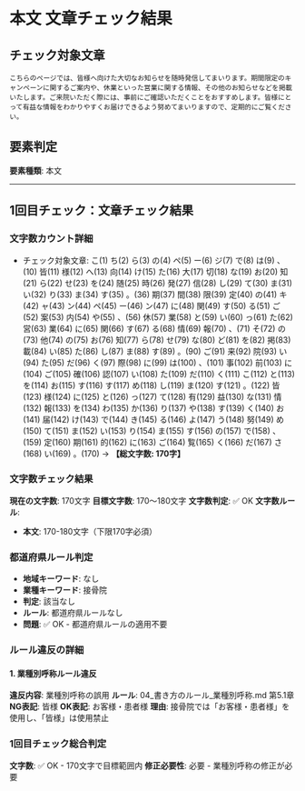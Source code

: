 # 本文 文章チェック結果

## チェック対象文章
```
こちらのページでは、皆様へ向けた大切なお知らせを随時発信してまいります。期間限定のキャンペーンに関するご案内や、休業といった営業に関する情報、その他のお知らせなどを掲載いたします。ご来院いただく際には、事前にご確認いただくことをおすすめします。皆様にとって有益な情報をわかりやすくお届けできるよう努めてまいりますので、定期的にご覧ください。
```

## 要素判定
**要素種類**: 本文

---

## 1回目チェック：文章チェック結果

### 文字数カウント詳細
- チェック対象文章: こ(1) ち(2) ら(3) の(4) ペ(5) ー(6) ジ(7) で(8) は(9) 、(10) 皆(11) 様(12) へ(13) 向(14) け(15) た(16) 大(17) 切(18) な(19) お(20) 知(21) ら(22) せ(23) を(24) 随(25) 時(26) 発(27) 信(28) し(29) て(30) ま(31) い(32) り(33) ま(34) す(35) 。(36) 期(37) 間(38) 限(39) 定(40) の(41) キ(42) ャ(43) ン(44) ペ(45) ー(46) ン(47) に(48) 関(49) す(50) る(51) ご(52) 案(53) 内(54) や(55) 、(56) 休(57) 業(58) と(59) い(60) っ(61) た(62) 営(63) 業(64) に(65) 関(66) す(67) る(68) 情(69) 報(70) 、(71) そ(72) の(73) 他(74) の(75) お(76) 知(77) ら(78) せ(79) な(80) ど(81) を(82) 掲(83) 載(84) い(85) た(86) し(87) ま(88) す(89) 。(90) ご(91) 来(92) 院(93) い(94) た(95) だ(96) く(97) 際(98) に(99) は(100) 、(101) 事(102) 前(103) に(104) ご(105) 確(106) 認(107) い(108) た(109) だ(110) く(111) こ(112) と(113) を(114) お(115) す(116) す(117) め(118) し(119) ま(120) す(121) 。(122) 皆(123) 様(124) に(125) と(126) っ(127) て(128) 有(129) 益(130) な(131) 情(132) 報(133) を(134) わ(135) か(136) り(137) や(138) す(139) く(140) お(141) 届(142) け(143) で(144) き(145) る(146) よ(147) う(148) 努(149) め(150) て(151) ま(152) い(153) り(154) ま(155) す(156) の(157) で(158) 、(159) 定(160) 期(161) 的(162) に(163) ご(164) 覧(165) く(166) だ(167) さ(168) い(169) 。(170) → **【総文字数: 170字】**

### 文字数チェック結果
**現在の文字数**: 170文字
**目標文字数**: 170～180文字
**文字数判定**: ✅ OK
**文字数ルール**:
- **本文**: 170-180文字（下限170字必須）

### 都道府県ルール判定
- **地域キーワード**: なし
- **業種キーワード**: 接骨院
- **判定**: 該当なし
- **ルール**: 都道府県ルールなし
- **問題**: ✅ OK - 都道府県ルールの適用不要

### ルール違反の詳細

#### 1. 業種別呼称ルール違反
**違反内容**: 業種別呼称の誤用
**ルール**: 04_書き方のルール_業種別呼称.md 第5.1章
**NG表記**: 皆様
**OK表記**: お客様・患者様
**理由**: 接骨院では「お客様・患者様」を使用し、「皆様」は使用禁止

### 1回目チェック総合判定
**文字数**: ✅ OK - 170文字で目標範囲内
**修正必要性**: 必要 - 業種別呼称の修正が必要
